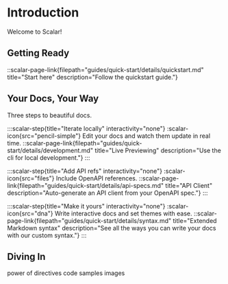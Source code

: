 # Introduction

Welcome to Scalar!

## Getting Ready
::scalar-page-link{filepath="guides/quick-start/details/quickstart.md" title="Start here" description="Follow the quickstart guide."}

## Your Docs, Your Way
Three steps to beautiful docs.

<scalar-steps>

:::scalar-step{title="Iterate locally" interactivity="none"}
:scalar-icon{src="pencil-simple"} Edit your docs and watch them update in real time.
::scalar-page-link{filepath="guides/quick-start/details/development.md" title="Live Previewing" description="Use the cli for local development."}
:::

:::scalar-step{title="Add API refs" interactivity="none"}
:scalar-icon{src="files"} Include OpenAPI references.
::scalar-page-link{filepath="guides/quick-start/details/api-specs.md" title="API Client" description="Auto-generate an API client from your OpenAPI spec."}
:::

:::scalar-step{title="Make it yours" interactivity="none"}
:scalar-icon{src="dna"} Write interactive docs and set themes with ease.
::scalar-page-link{filepath="guides/quick-start/details/syntax.md" title="Extended Markdown syntax" description="See all the ways you can write your docs with our custom syntax."}
:::
</scalar-steps>


## Diving In
power of directives
code samples
images
